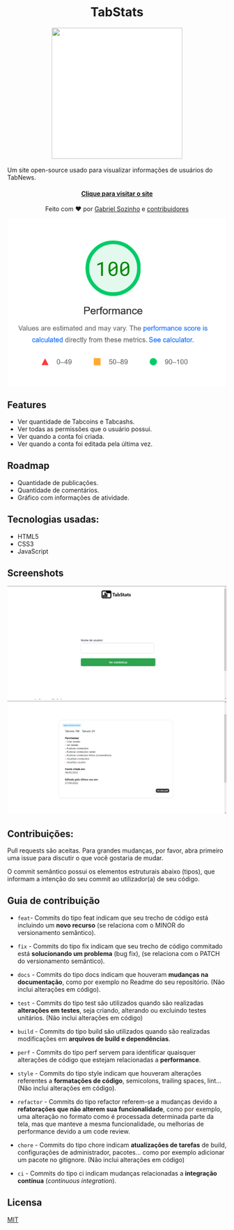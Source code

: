 <h1 align="center">
TabStats
</h1>

<p align="center"><img src="https://tabstats.ga/src/img/logo.svg" width="300" height="300" style="background-color: white;"><p>
<p>Um site open-source usado para visualizar informações de usuários do TabNews.</p>
<h4 align="center"><a href="https://tabstats.ga">Clique para visitar o site</a></h4>
<p align="center">Feito com ❤ por <a href="https://github.com/gabrielsozinho">Gabriel Sozinho</a> e <a href="https://github.com/gabrielsozinho/TabStats/graphs/contributors">contribuidores</a></p>

<img align="center" src="./src/img/pagespeed.png">
<br>


## Features
- Ver quantidade de Tabcoins e Tabcashs.
- Ver todas as permissões que o usuário possui.
- Ver quando a conta foi criada.
- Ver quando a conta foi editada pela última vez.


## Roadmap
- Quantidade de publicações.
- Quantidade de comentários.
- Gráfico com informações de atividade.


## Tecnologias usadas:
- HTML5
- CSS3
- JavaScript


## Screenshots
![screenshot 1](./src/img/screenshot01.png)
![screenshot 2](./src/img/screenshot02.png)


## Contribuições:
Pull requests são aceitas. Para grandes mudanças, por favor, abra primeiro uma issue para discutir o que você gostaria de mudar.

O commit semântico possui os elementos estruturais abaixo (tipos), que informam a intenção do seu commit ao utilizador(a) de seu código.


## Guia de contribuição
- `feat`- Commits do tipo feat indicam que seu trecho de código está incluindo um **novo recurso** (se relaciona com o MINOR do versionamento semântico).

- `fix` - Commits do tipo fix indicam que seu trecho de código commitado está **solucionando um problema** (bug fix), (se relaciona com o PATCH do versionamento semântico).

- `docs` - Commits do tipo docs indicam que houveram **mudanças na documentação**, como por exemplo no Readme do seu repositório. (Não inclui alterações em código).

- `test` - Commits do tipo test são utilizados quando são realizadas **alterações em testes**, seja criando, alterando ou excluindo testes unitários. (Não inclui alterações em código)

- `build` - Commits do tipo build são utilizados quando são realizadas modificações em **arquivos de build e dependências**.

- `perf` - Commits do tipo perf servem para identificar quaisquer alterações de código que estejam relacionadas a **performance**.

- `style` - Commits do tipo style indicam que houveram alterações referentes a **formatações de código**, semicolons, trailing spaces, lint... (Não inclui alterações em código).

- `refactor` - Commits do tipo refactor referem-se a mudanças devido a **refatorações que não alterem sua funcionalidade**, como por exemplo, uma alteração no formato como é processada determinada parte da tela, mas que manteve a mesma funcionalidade, ou melhorias de performance devido a um code review.

- `chore` - Commits do tipo chore indicam **atualizações de tarefas** de build, configurações de administrador, pacotes... como por exemplo adicionar um pacote no gitignore. (Não inclui alterações em código)

- `ci` - Commits do tipo ci indicam mudanças relacionadas a **integração contínua** (*continuous integration*).

## Licensa
[MIT](https://choosealicense.com/licenses/mit/)